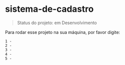 # sistema-de-cadastro

> Status do projeto: em Desenvolvimento

Para rodar esse projeto na sua máquina, por favor digite:

```
1 -
2 -
3 -
4 -
5 -
```
